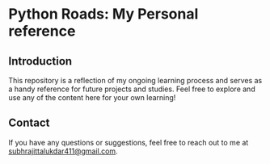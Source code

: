# Python Roads: My Personal reference

## Introduction

This repository is a reflection of my ongoing learning process and serves as a handy reference for future projects and studies. Feel free to explore and use any of the content here for your own learning!

## Contact

If you have any questions or suggestions, feel free to reach out to me at [subhrajittalukdar411@gmail.com](mailto:subhrajittalukdar411@gmail.com).

